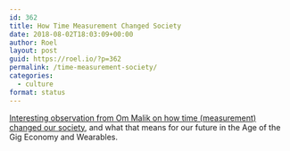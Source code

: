 ```yaml
---
id: 362
title: How Time Measurement Changed Society
date: 2018-08-02T18:03:09+00:00
author: Roel
layout: post
guid: https://roel.io/?p=362
permalink: /time-measurement-society/
categories:
  - culture
format: status
---
```

[Interesting observation from Om Malik on how time (measurement) changed our society](https://om.co/2018/08/02/time-is-on-apples-side/), and what that means for our future in the Age of the Gig Economy and Wearables.
